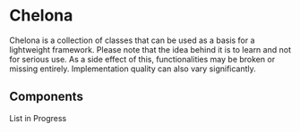 # Chelona
Chelona is a collection of classes that can be used as a basis for a lightweight framework. Please note that the idea behind it is to learn and not for serious use. As a side effect of this, functionalities may be broken or missing entirely. Implementation quality can also vary significantly.

## Components
List in Progress
